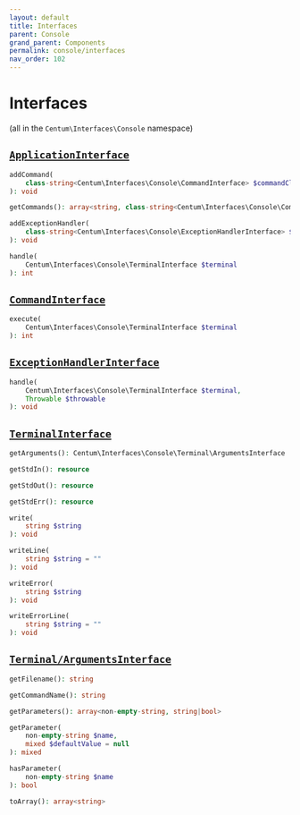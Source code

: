 ```yaml
---
layout: default
title: Interfaces
parent: Console
grand_parent: Components
permalink: console/interfaces
nav_order: 102
---
```




# Interfaces

(all in the `Centum\Interfaces\Console` namespace)



## [`ApplicationInterface`](https://github.com/SidRoberts/centum/blob/main/src/Interfaces/Console/ApplicationInterface.php)

```php
addCommand(
    class-string<Centum\Interfaces\Console\CommandInterface> $commandClass
): void
```

```php
getCommands(): array<string, class-string<Centum\Interfaces\Console\CommandInterface>>
```

```php
addExceptionHandler(
    class-string<Centum\Interfaces\Console\ExceptionHandlerInterface> $exceptionHandlerClass
): void
```

```php
handle(
    Centum\Interfaces\Console\TerminalInterface $terminal
): int
```



## [`CommandInterface`](https://github.com/SidRoberts/centum/blob/main/src/Interfaces/Console/CommandInterface.php)

```php
execute(
    Centum\Interfaces\Console\TerminalInterface $terminal
): int
```



## [`ExceptionHandlerInterface`](https://github.com/SidRoberts/centum/blob/main/src/Interfaces/Console/ExceptionHandlerInterface.php)

```php
handle(
    Centum\Interfaces\Console\TerminalInterface $terminal,
    Throwable $throwable
): void
```



## [`TerminalInterface`](https://github.com/SidRoberts/centum/blob/main/src/Interfaces/Console/TerminalInterface.php)

```php
getArguments(): Centum\Interfaces\Console\Terminal\ArgumentsInterface
```

```php
getStdIn(): resource
```

```php
getStdOut(): resource
```

```php
getStdErr(): resource
```

```php
write(
    string $string
): void
```

```php
writeLine(
    string $string = ""
): void
```

```php
writeError(
    string $string
): void
```

```php
writeErrorLine(
    string $string = ""
): void
```



## [`Terminal/ArgumentsInterface`](https://github.com/SidRoberts/centum/blob/main/src/Interfaces/Console/Terminal/ArgumentsInterface.php)

```php
getFilename(): string
```

```php
getCommandName(): string
```

```php
getParameters(): array<non-empty-string, string|bool>
```

```php
getParameter(
    non-empty-string $name,
    mixed $defaultValue = null
): mixed
```

```php
hasParameter(
    non-empty-string $name
): bool
```

```php
toArray(): array<string>
```
